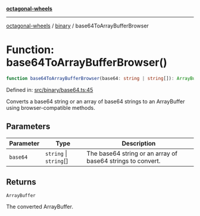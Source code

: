 [**octagonal-wheels**](../../README.md)

***

[octagonal-wheels](../../modules.md) / [binary](../README.md) / base64ToArrayBufferBrowser

# Function: base64ToArrayBufferBrowser()

```ts
function base64ToArrayBufferBrowser(base64: string | string[]): ArrayBuffer;
```

Defined in: [src/binary/base64.ts:45](https://github.com/vrtmrz/octagonal-wheels/blob/main/src/binary/base64.ts#L45)

Converts a base64 string or an array of base64 strings to an ArrayBuffer using browser-compatible methods.

## Parameters

| Parameter | Type | Description |
| ------ | ------ | ------ |
| `base64` | `string` \| `string`[] | The base64 string or an array of base64 strings to convert. |

## Returns

`ArrayBuffer`

The converted ArrayBuffer.
